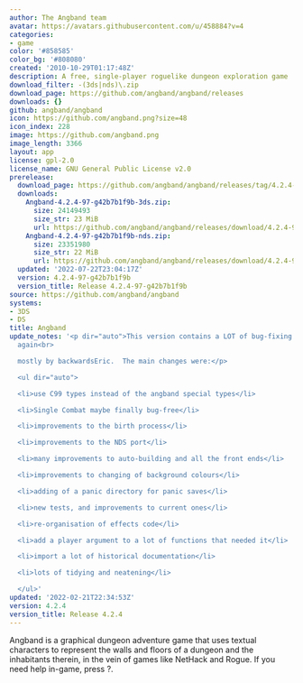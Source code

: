 ```yaml
---
author: The Angband team
avatar: https://avatars.githubusercontent.com/u/458884?v=4
categories:
- game
color: '#858585'
color_bg: '#808080'
created: '2010-10-29T01:17:48Z'
description: A free, single-player roguelike dungeon exploration game
download_filter: -(3ds|nds)\.zip
download_page: https://github.com/angband/angband/releases
downloads: {}
github: angband/angband
icon: https://github.com/angband.png?size=48
icon_index: 228
image: https://github.com/angband.png
image_length: 3366
layout: app
license: gpl-2.0
license_name: GNU General Public License v2.0
prerelease:
  download_page: https://github.com/angband/angband/releases/tag/4.2.4-97-g42b7b1f9b
  downloads:
    Angband-4.2.4-97-g42b7b1f9b-3ds.zip:
      size: 24149493
      size_str: 23 MiB
      url: https://github.com/angband/angband/releases/download/4.2.4-97-g42b7b1f9b/Angband-4.2.4-97-g42b7b1f9b-3ds.zip
    Angband-4.2.4-97-g42b7b1f9b-nds.zip:
      size: 23351980
      size_str: 22 MiB
      url: https://github.com/angband/angband/releases/download/4.2.4-97-g42b7b1f9b/Angband-4.2.4-97-g42b7b1f9b-nds.zip
  updated: '2022-07-22T23:04:17Z'
  version: 4.2.4-97-g42b7b1f9b
  version_title: Release 4.2.4-97-g42b7b1f9b
source: https://github.com/angband/angband
systems:
- 3DS
- DS
title: Angband
update_notes: '<p dir="auto">This version contains a LOT of bug-fixing and code improvements,
  again<br>

  mostly by backwardsEric.  The main changes were:</p>

  <ul dir="auto">

  <li>use C99 types instead of the angband special types</li>

  <li>Single Combat maybe finally bug-free</li>

  <li>improvements to the birth process</li>

  <li>improvements to the NDS port</li>

  <li>many improvements to auto-building and all the front ends</li>

  <li>improvements to changing of background colours</li>

  <li>adding of a panic directory for panic saves</li>

  <li>new tests, and improvements to current ones</li>

  <li>re-organisation of effects code</li>

  <li>add a player argument to a lot of functions that needed it</li>

  <li>import a lot of historical documentation</li>

  <li>lots of tidying and neatening</li>

  </ul>'
updated: '2022-02-21T22:34:53Z'
version: 4.2.4
version_title: Release 4.2.4
---
```

Angband is a graphical dungeon adventure game that uses textual characters to represent the walls and floors of a dungeon and the inhabitants therein, in the vein of games like NetHack and Rogue. If you need help in-game, press ?.